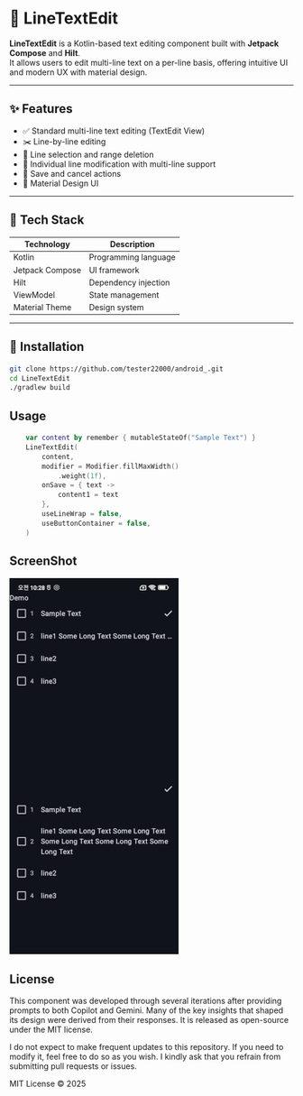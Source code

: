 # 📄 LineTextEdit

**LineTextEdit** is a Kotlin-based text editing component built with **Jetpack Compose** and **Hilt**.  
It allows users to edit multi-line text on a per-line basis, offering intuitive UI and modern UX with material design.

---

## ✨ Features

- ✅ Standard multi-line text editing (TextEdit View)
- ✂️ Line-by-line editing
- 📌 Line selection and range deletion
- 📝 Individual line modification with multi-line support
- 💾 Save and cancel actions
- 🎨 Material Design UI

---

## 🧱 Tech Stack

| Technology | Description |
|------------|-------------|
| Kotlin | Programming language |
| Jetpack Compose | UI framework |
| Hilt | Dependency injection |
| ViewModel | State management |
| Material Theme | Design system |

---

## 🚀 Installation

```bash
git clone https://github.com/tester22000/android_.git
cd LineTextEdit
./gradlew build
```

## Usage
```kotlin
    var content by remember { mutableStateOf("Sample Text") }
    LineTextEdit(
        content,
        modifier = Modifier.fillMaxWidth()
            .weight(1f),
        onSave = { text ->
            content1 = text
        },
        useLineWrap = false,
        useButtonContainer = false,
    )
```

## ScreenShot
![sample](screenshots/screenshot1.jpg?raw=true)

## License

This component was developed through several iterations after providing prompts to both Copilot and Gemini. 
Many of the key insights that shaped its design were derived from their responses. 
It is released as open-source under the MIT license.

I do not expect to make frequent updates to this repository. 
If you need to modify it, feel free to do so as you wish. 
I kindly ask that you refrain from submitting pull requests or issues.

MIT License © 2025
